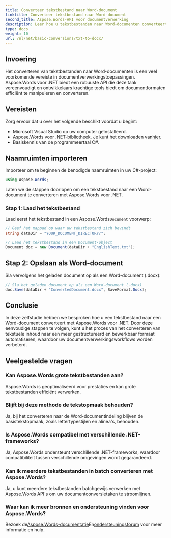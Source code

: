 ```yaml
---
title: Converteer tekstbestand naar Word-document
linktitle: Converteer tekstbestand naar Word-document
second_title: Aspose.Words-API voor documentverwerking
description: Leer hoe u tekstbestanden naar Word-documenten converteert met Aspose.Words voor .NET. Beheer documentconversies efficiënt met onze uitgebreide handleiding.
type: docs
weight: 10
url: /nl/net/basic-conversions/txt-to-docx/
---
```

## Invoering

Het converteren van tekstbestanden naar Word-documenten is een veel voorkomende vereiste in documentverwerkingstoepassingen. Aspose.Words voor .NET biedt een robuuste API die deze taak vereenvoudigt en ontwikkelaars krachtige tools biedt om documentformaten efficiënt te manipuleren en converteren.

## Vereisten

Zorg ervoor dat u over het volgende beschikt voordat u begint:
- Microsoft Visual Studio op uw computer geïnstalleerd.
-  Aspose.Words voor .NET-bibliotheek. Je kunt het downloaden van[hier](https://releases.aspose.com/words/net/).
- Basiskennis van de programmeertaal C#.

## Naamruimten importeren

Importeer om te beginnen de benodigde naamruimten in uw C#-project:
```csharp
using Aspose.Words;
```

Laten we de stappen doorlopen om een tekstbestand naar een Word-document te converteren met Aspose.Words voor .NET.

### Stap 1: Laad het tekstbestand

 Laad eerst het tekstbestand in een Aspose.Words`Document` voorwerp:
```csharp
// Geef het mappad op waar uw tekstbestand zich bevindt
string dataDir = "YOUR_DOCUMENT_DIRECTORY/";

// Laad het tekstbestand in een Document-object
Document doc = new Document(dataDir + "EnglishText.txt");
```

## Stap 2: Opslaan als Word-document

Sla vervolgens het geladen document op als een Word-document (.docx):
```csharp
// Sla het geladen document op als een Word-document (.docx)
doc.Save(dataDir + "ConvertedDocument.docx", SaveFormat.Docx);
```

## Conclusie

In deze zelfstudie hebben we besproken hoe u een tekstbestand naar een Word-document converteert met Aspose.Words voor .NET. Door deze eenvoudige stappen te volgen, kunt u het proces van het converteren van tekstuele inhoud naar een meer gestructureerd en bewerkbaar formaat automatiseren, waardoor uw documentverwerkingsworkflows worden verbeterd.

## Veelgestelde vragen

### Kan Aspose.Words grote tekstbestanden aan?
Aspose.Words is geoptimaliseerd voor prestaties en kan grote tekstbestanden efficiënt verwerken.

### Blijft bij deze methode de tekstopmaak behouden?
Ja, bij het converteren naar de Word-documentindeling blijven de basistekstopmaak, zoals lettertypestijlen en alinea's, behouden.

### Is Aspose.Words compatibel met verschillende .NET-frameworks?
Ja, Aspose.Words ondersteunt verschillende .NET-frameworks, waardoor compatibiliteit tussen verschillende omgevingen wordt gegarandeerd.

### Kan ik meerdere tekstbestanden in batch converteren met Aspose.Words?
Ja, u kunt meerdere tekstbestanden batchgewijs verwerken met Aspose.Words API's om uw documentconversietaken te stroomlijnen.

### Waar kan ik meer bronnen en ondersteuning vinden voor Aspose.Words?
 Bezoek de[Aspose.Words-documentatie](https://reference.aspose.com/words/net/)En[ondersteuningsforum](https://forum.aspose.com/c/words/8) voor meer informatie en hulp.